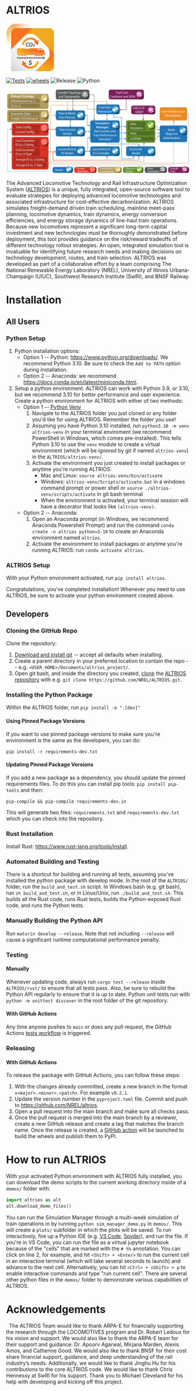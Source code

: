 # ALTRIOS

![Altrios Logo](https://raw.githubusercontent.com/NREL/altrios/main/.github/images/ALTRIOS-logo-web.jpg)

[![Tests](https://github.com/NREL/altrios/actions/workflows/tests.yaml/badge.svg)](https://github.com/NREL/altrios/actions/workflows/tests.yaml) [![wheels](https://github.com/NREL/altrios/actions/workflows/wheels.yaml/badge.svg)](https://github.com/NREL/altrios/actions/workflows/wheels.yaml?event=release) ![Release](https://img.shields.io/badge/release-v0.1.0-blue) ![Python](https://img.shields.io/badge/python-3.9%20%7C%203.10-blue)

![Model Framework Schematic](https://raw.githubusercontent.com/NREL/altrios/main/.github/images/ALTRIOS_schematic_Alfred_Hicks.png)

The Advanced Locomotive Technology and Rail Infrastructure Optimization System ([ALTRIOS](https://www.nrel.gov/transportation/altrios.html)) is a unique, fully integrated, open-source software tool to evaluate strategies for deploying advanced locomotive technologies and associated infrastructure for cost-effective decarbonization. ALTRIOS simulates freight-demand driven train scheduling, mainline meet-pass planning, locomotive dynamics, train dynamics, energy conversion efficiencies, and energy storage dynamics of line-haul train operations. Because new locomotives represent a significant long-term capital investment and new technologies must be thoroughly demonstrated before deployment, this tool provides guidance on the risk/reward tradeoffs of different technology rollout strategies. An open, integrated simulation tool is invaluable for identifying future research needs and making decisions on technology development, routes, and train selection. ALTRIOS was developed as part of a collaborative effort by a team comprising The National Renewable Energy Laboratory (NREL), University of Illinois Urbana-Champaign (UIUC), Southwest Research Institute (SwRI), and BNSF Railway.

# Installation

## All Users

### Python Setup

1. Python installation options:
   - Option 1 -- Python: https://www.python.org/downloads/. We recommend Python 3.10. Be sure to check the `Add to PATH` option during installation.
   - Option 2 -- Anaconda: we recommend https://docs.conda.io/en/latest/miniconda.html.
1. Setup a python environment. ALTRIOS can work with Python 3.9, or 3.10, but we recommend 3.10 for better performance and user experience. Create a python environment for ALTRIOS with either of two methods:
   - Option 1 -- [Python Venv](https://docs.python.org/3/library/venv.html)
     1. Navigate to the ALTRIOS folder you just cloned or any folder you'd like for using ALTRIOS. Remember the folder you use!
     1. Assuming you have Python 3.10 installed, run `python3.10 -m venv altrios-venv` in your terminal enviroment (we recommend PowerShell in Windows, which comes pre-installed). This tells Python 3.10 to use the `venv` module to create a virtual environment (which will be ignored by git if named `altrios-venv`) in the `ALTRIOS/altrios-venv/`.
     1. Activate the environment you just created to install packages or anytime you're running ALTRIOS:
        - Mac and Linux: `source altrios-venv/bin/activate`
        - Windows: `altrios-venv/Scripts/activate.bat` in a windows command prompt or power shell or `source ./altrios-venv/scripts/activate` in git bash terminal
        - When the environment is activated, your terminal session will have a decorator that looks like `(altrios-venv)`.
   - Option 2 -- Anaconda:
     1. Open an Anaconda prompt (in Windows, we recommend Anaconda Powershell Prompt) and run the command `conda create -n altrios python=3.10` to create an Anaconda environment named `altrios`.
     1. Activate the environment to install packages or anytime you're running ALTRIOS: run `conda activate altrios`.

### ALTRIOS Setup

With your Python environment activated, run `pip install altrios`.

Congratulations, you've completed installation! Whenever you need to use ALTRIOS, be sure to activate your python environment created above.

## Developers

### Cloning the GitHub Repo

Clone the repository:

1. [Download and install git](https://git-scm.com/downloads) -- accept all defaults when installing.
1. Create a parent directory in your preferred location to contain the repo -- e.g. `<USER_HOME>/Documents/altrios_project/`.
1. Open git bash, and inside the directory you created, [clone](https://docs.github.com/en/repositories/creating-and-managing-repositories/cloning-a-repository) the [ALTRIOS repository](https://github.com/NREL/ALTRIOS) with e.g. `git clone https://github.com/NREL/ALTRIOS.git`.

### Installing the Python Package

Within the ALTRIOS folder, run `pip install -e ".[dev]"`

#### Using Pinned Package Versions

If you want to use pinned package versions to make sure you're environment is the same as the developers, you can do:

```shell
pip install -r requirements-dev.txt
```

#### Updating Pinned Package Versions

If you add a new package as a dependency, you should update the pinned requirements files.
To do this you can install pip tools: `pip install pip-tools` and then:

```shell
pip-compile && pip-compile requirements-dev.in
```

This will generate two files: `requirements.txt` and `requirements-dev.txt` which you can check into the repository.

### Rust Installation

Install Rust: https://www.rust-lang.org/tools/install.

### Automated Building and Testing

There is a shortcut for building and running all tests, assuming you've installed the python package with develop mode. In the root of the `ALTRIOS/` folder, run the `build_and_test.sh` script. In Windows bash (e.g. git bash), run `sh build_and_test.sh`, or in Linux/Unix, run `./build_and_test.sh`. This builds all the Rust code, runs Rust tests, builds the Python-exposed Rust code, and runs the Python tests.

### Manually Building the Python API

Run `maturin develop --release`. Note that not including `--release` will cause a significant runtime computational performance penalty.

### Testing

#### Manually

Whenever updating code, always run `cargo test --release` inside `ALTRIOS/rust/` to ensure that all tests pass. Also, be sure to rebuild the Python API regularly to ensure that it is up to date. Python unit tests run with `python -m unittest discover` in the root folder of the git repository.

#### With GitHub Actions
Any time anyone pushes to `main` or does any pull request, the GitHub Actions [tests workflow](https://github.com/NREL/altrios/blob/686e8c28828cb980cc45567d08091e69b7bee52c/.github/workflows/tests.yaml#L3) is triggered.  

### Releasing

#### With GitHub Actions
To release the package with GitHub Actions, you can follow these steps:

1. With the changes already committed, create a new branch in the format `v<major>.<minor>.<patch>`. For example `v0.2.1`.
1. Update the version number in the `pyproject.toml` file.  Commit and push to https://github.com/NREL/altrios.  
1. Open a pull request into the main branch and make sure all checks pass.
1. Once the pull request is merged into the main branch by a reviewer, create a new GitHub release and create a tag that matches the branch name. Once the release is created, a [GitHub action](https://github.com/NREL/altrios/blob/686e8c28828cb980cc45567d08091e69b7bee52c/.github/workflows/wheels.yaml#L5) will be launched to build the wheels and publish them to PyPI. 

# How to run ALTRIOS

With your activated Python environment with ALTRIOS fully installed, you can download the demo scripts to the current working directory inside of a `demos/` folder with:
```python
import altrios as alt  
alt.download_demo_files()
```

You can run the Simulation Manager through a multi-week simulation of train operations in by running `python sim_manager_demo.py` in `demos/`. This will create a `plots/` subfolder in which the plots will be saved. To run interactively, fire up a Python IDE (e.g. [VS Code](https://code.visualstudio.com/Download), [Spyder](https://www.spyder-ide.org/)), and run the file. If you're in VS Code, you can run the file as a virtual jupyter notebook because of the "cells" that are marked with the `# %%` annotation. You can click on line 2, for example, and hit `<Shift> + <Enter>` to run the current cell in an interactive terminal (which will take several seconds to launch) and advance to the next cell. Alternatively, you can hit `<Ctrl> + <Shift> + p` to enable interactive commands and type "run current cell".  There are several other python files in the `demos/` folder to demonstrate various capabilities of ALTRIOS.  

# Acknowledgements
 
The ALTRIOS Team would like to thank ARPA-E for financially supporting the research through the LOCOMOTIVES program and Dr. Robert Ledoux for his vision and support. We would also like to thank the ARPA-E team for their support and guidance: Dr. Apoorv Agarwal, Mirjana Marden, Alexis Amos, and Catherine Good.  We would also like to thank BNSF for their cost share financial support, guidance, and deep understanding of the rail industry’s needs.  Additionally, we would like to thank Jinghu Hu for his contributions to the core ALTRIOS code.  We would like to thank Chris Hennessy at SwRI for his support. Thank you to Michael Cleveland for his help with developing and kicking off this project.  
